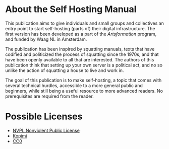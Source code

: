 # About the Self Hosting Manual

This publication aims to give individuals and small groups and collectives an entry point to start self-hosting (parts of) their digital infrastructure. The first version has been developed as a part of the *Artsformation* program, and funded by Waag NL in Amsterdam.

The publication has been inspired by squatting manuals, texts that have codified and politicized the process of squatting since the 1970s, and that have been openly available to all that are interested. The authors of this publication think that setting up your own server is a political act, and no so unlike the action of squatting a house to live and work in.

The goal of this publication is to make self-hosting, a topic that comes with several technical hurdles, accessible to a more general public and beginners, while still being  a useful resource to more advanced readers. No prerequisites are required from the reader.

# Possible Licenses

- [NVPL Nonviolent Public License](https://thufie.lain.haus/NPL.html)
- [Kopimi](https://www.kopimi.online/)
- [CC0](https://creativecommons.org/share-your-work/public-domain/cc0/)

